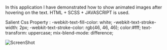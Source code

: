 In this application I have demonstrated how to show animated images after hovering on the text.
HTML + SCSS + JAVASCRIPT is used.

Salient Css Property :
    -webkit-text-fill-color: white;
   -webkit-text-stroke-width: 2px;
   -webkit-text-stroke-color: rgb(46, 46, 46);
   color:#fff;
   text-transform: uppercase;
   mix-blend-mode: difference;

![ScreenShot](https://github.com/AmarjitSinghCodeHub/TextWithBackgroundAnimatedImage/assets/26737318/e5c5f590-d23f-4dda-8bd7-6dfb691ce954)
